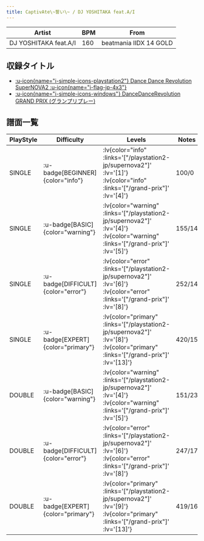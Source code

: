 ```yaml
---
title: CaptivAte\~誓い\~ / DJ YOSHITAKA feat.A/I
---
```


|Artist|BPM|From|
|------|---|----|
|DJ YOSHITAKA feat.A/I|160|beatmania IIDX 14 GOLD|

## 収録タイトル

- [ :u-icon{name="i-simple-icons-playstation2"} Dance Dance Revolution SuperNOVA2 :u-icon{name="i-flag-jp-4x3"} ](/playstation2-jp/supernova2)
- [ :u-icon{name="i-simple-icons-windows"} DanceDanceRevolution GRAND PRIX (グランプリプレー)](/grand-prix)

## 譜面一覧

|PlayStyle|Difficulty|Levels|Notes|Movie|
|---------|----------|------|-----|-----|
|SINGLE| :u-badge[BEGINNER]{color="info"} | :lv{color="info" :links='["/playstation2-jp/supernova2"]' :lv='[1]'}  :lv{color="info" :links='["/grand-prix"]' :lv='[4]'} |100/0||
|SINGLE| :u-badge[BASIC]{color="warning"} | :lv{color="warning" :links='["/playstation2-jp/supernova2"]' :lv='[4]'}  :lv{color="warning" :links='["/grand-prix"]' :lv='[5]'} |155/14||
|SINGLE| :u-badge[DIFFICULT]{color="error"} | :lv{color="error" :links='["/playstation2-jp/supernova2"]' :lv='[6]'}  :lv{color="error" :links='["/grand-prix"]' :lv='[8]'} |252/14||
|SINGLE| :u-badge[EXPERT]{color="primary"} | :lv{color="primary" :links='["/playstation2-jp/supernova2"]' :lv='[8]'}  :lv{color="primary" :links='["/grand-prix"]' :lv='[13]'} |420/15||
|DOUBLE| :u-badge[BASIC]{color="warning"} | :lv{color="warning" :links='["/playstation2-jp/supernova2"]' :lv='[4]'}  :lv{color="warning" :links='["/grand-prix"]' :lv='[5]'} |151/23||
|DOUBLE| :u-badge[DIFFICULT]{color="error"} | :lv{color="error" :links='["/playstation2-jp/supernova2"]' :lv='[6]'}  :lv{color="error" :links='["/grand-prix"]' :lv='[8]'} |247/17||
|DOUBLE| :u-badge[EXPERT]{color="primary"} | :lv{color="primary" :links='["/playstation2-jp/supernova2"]' :lv='[9]'}  :lv{color="primary" :links='["/grand-prix"]' :lv='[13]'} |419/16||
